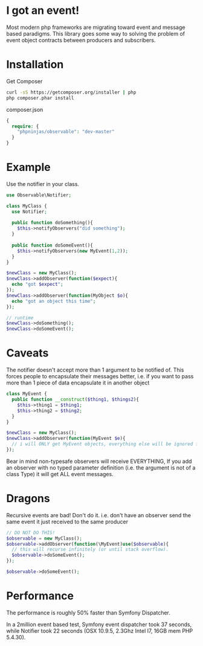 I got an event!
===============

Most modern php frameworks are migrating toward event and message based paradigms.
This library goes some way to solving the problem of event object contracts between
producers and subscribers.

Installation
============

Get Composer
```bash
curl -sS https://getcomposer.org/installer | php
php composer.phar install
```
composer.json
```php
{
  require: {
    "phpninjas/observable": "dev-master"
  }
}
```

Example
=======

Use the notifier in your class.

```php
use Observable\Notifier;

class MyClass {
  use Notifier;
  
  public function doSomething(){
    $this->notifyObservers("did something");
  }
  
  public function doSomeEvent(){
    $this->notifyObservers(new MyEvent(1,2));
  }
}

$newClass = new MyClass();
$newClass->addObserver(function($expect){
  echo "got $expect";
});
$newClass->addObserver(function(MyObject $o){
  echo "got an object this time";
});

// runtime
$newClass->doSomething();
$newClass->doSomeEvent();

```


Caveats
=======

The notifier doesn't accept more than 1 argument to be notified of.
This forces people to encapsulate their messages better, i.e. if you want
to pass more than 1 piece of data encapsulate it in another object

```php
class MyEvent {
  public function __construct($thing1, $things2){
    $this->thing1 = $thing1;
    $this->thing2 = $thing2;
  }
}

$newClass = new MyClass();
$newClass->addObserver(function(MyEvent $e){
  // i will ONLY get MyEvent objects, everything else will be ignored for me! YAY!
});

```

Bear in mind non-typesafe observers will receive EVERYTHING, 
If you add an observer with no typed parameter definition (i.e. the argument is not of a class Type) it will get
ALL event messages.

Dragons
=======

Recursive events are bad! Don't do it.
i.e. don't have an observer send the same event it just received to the same producer

```php
// DO NOT DO THIS!
$observable = new MyClass();
$observable->addObserver(function(\MyEvent)use($observable){
  // this will recurse infinitely (or until stack overflow).
  $observable->doSomeEvent();
});

$observable->doSomeEvent();

```


Performance
===========

The performance is roughly 50% faster than Symfony Dispatcher.

In a 2million event based test, Symfony event dispatcher took 37 seconds, while Notifier took 22 seconds (OSX 10.9.5, 2.3Ghz Intel I7, 16GB mem PHP 5.4.30).